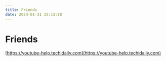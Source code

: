 ```yaml
---
title: Friends
date: 2024-01-31 15:13:18
---
```


# Friends

[https://youtube-help.techidaily.com](https://youtube-help.techidaily.com)